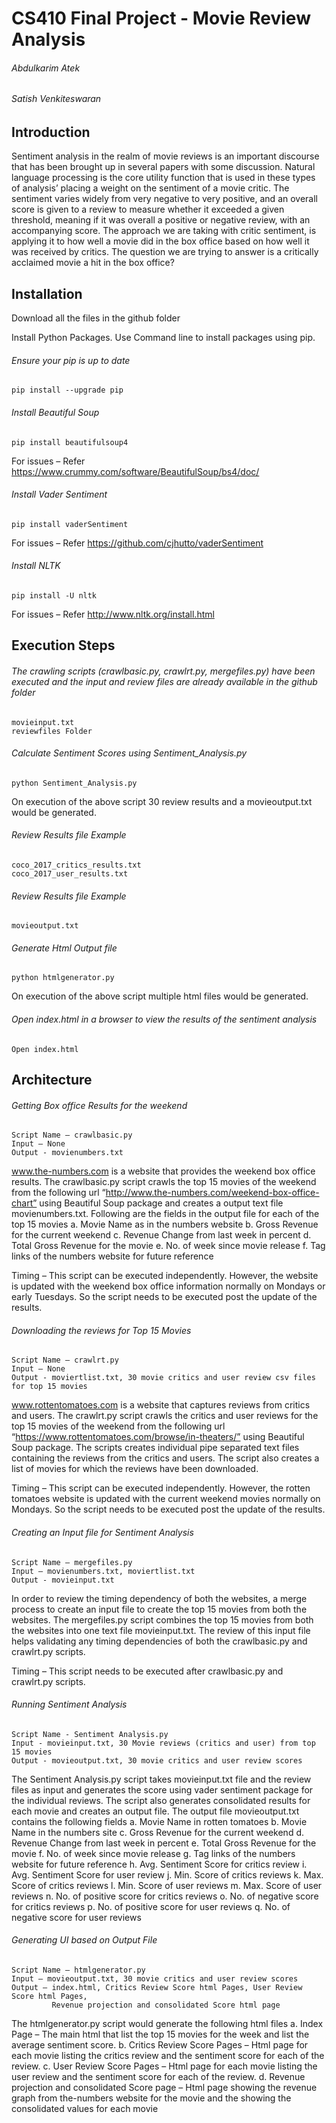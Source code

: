 # CS410 Final Project - Movie Review Analysis
######                        Abdulkarim Atek
######                        Satish Venkiteswaran

## Introduction
Sentiment analysis in the realm of movie reviews is an important discourse that has been brought up in several papers with some discussion. Natural language processing is the core utility function that is used in these types of analysis’ placing a weight on the sentiment of a movie critic. The sentiment varies widely from very negative to very positive, and an overall score is given to a review to measure whether it exceeded a given threshold, meaning if it was overall a positive or negative review, with an accompanying score. The approach we are taking with critic sentiment, is applying it to how well a movie did in the box office based on how well it was received by critics. The question we are trying to answer is a critically acclaimed movie a hit in the box office?

## Installation
Download all the files in the github folder

Install Python Packages. Use Command line to install packages using pip.


###### Ensure your pip is up to date
```
pip install --upgrade pip
``` 
###### Install Beautiful Soup
``` 
pip install beautifulsoup4
``` 
For issues – Refer https://www.crummy.com/software/BeautifulSoup/bs4/doc/

###### Install Vader Sentiment 
```
pip install vaderSentiment
```
For issues – Refer https://github.com/cjhutto/vaderSentiment

###### Install NLTK 
```
pip install -U nltk
```
For issues – Refer http://www.nltk.org/install.html 


## Execution Steps

###### The crawling scripts (crawlbasic.py, crawlrt.py, mergefiles.py) have been executed and the input and review files are already available in the github folder
```
movieinput.txt
reviewfiles Folder
```

###### Calculate Sentiment Scores using Sentiment_Analysis.py   
```
python Sentiment_Analysis.py
```

On execution of the above script 30 review results and a movieoutput.txt would be generated.

###### Review Results file Example
```
coco_2017_critics_results.txt
coco_2017_user_results.txt
```

###### Review Results file Example
```
movieoutput.txt
```

###### Generate Html Output file
```
python htmlgenerator.py
```

On execution of the above script multiple html files would be generated. 

###### Open index.html in a browser to view the results of the sentiment analysis
```
Open index.html
```

## Architecture

###### Getting Box office Results for the weekend

```
Script Name – crawlbasic.py
Input – None
Output - movienumbers.txt
```

www.the-numbers.com is a website that provides the weekend box office results. 
The crawlbasic.py script crawls the top 15 movies of the weekend from the following url “http://www.the-numbers.com/weekend-box-office-chart” using Beautiful Soup package and creates a output text file movienumbers.txt. Following are the fields in the output file for each of the top 15 movies
a.	Movie Name as in the numbers website
b.	Gross Revenue for the current weekend
c.	Revenue Change from last week in percent
d.	Total Gross Revenue for the movie
e.	No. of week since movie release
f.	Tag links of the numbers website for future reference

Timing – This script can be executed independently. However, the website is updated with the weekend box office information normally on Mondays or early Tuesdays. So the script needs to be executed post the update of the results.  


###### 	Downloading the reviews for Top 15 Movies

```
Script Name – crawlrt.py
Input – None
Output - moviertlist.txt, 30 movie critics and user review csv files for top 15 movies 
```

www.rottentomatoes.com is a website that captures reviews from critics and users. 
The crawlrt.py script crawls the critics and user reviews for the top 15 movies of the weekend from the following url “https://www.rottentomatoes.com/browse/in-theaters/” using Beautiful Soup package. The scripts creates individual pipe separated text files containing the reviews from the critics and users. The script also creates a list of movies for which the reviews have been downloaded. 

Timing – This script can be executed independently. However, the rotten tomatoes website is updated with the current weekend movies normally on Mondays. So the script needs to be executed post the update of the results.  


###### 	Creating an Input file for Sentiment Analysis
```
Script Name – mergefiles.py
Input – movienumbers.txt, moviertlist.txt
Output - movieinput.txt
```

In order to review the timing dependency of both the websites, a merge process to create an input file to create the top 15 movies from both the websites. 
The mergefiles.py script combines the top 15 movies from both the websites into one text file movieinput.txt. The review of this input file helps validating any timing dependencies of both the crawlbasic.py and crawlrt.py scripts. 

Timing – This script needs to be executed after crawlbasic.py and crawlrt.py scripts.


###### 	Running Sentiment Analysis
```
Script Name - Sentiment Analysis.py
Input - movieinput.txt, 30 Movie reviews (critics and user) from top 15 movies
Output - movieoutput.txt, 30 movie critics and user review scores
```

The Sentiment Analysis.py script takes movieinput.txt file and the review files as input and generates the score using vader sentiment package for the individual reviews. The script also generates consolidated results for each movie and creates an output file. The output file movieoutput.txt contains the following fields 
a.	Movie Name in rotten tomatoes
b.	Movie Name in the numbers site
c.	Gross Revenue for the current weekend
d.	Revenue Change from last week in percent
e.	Total Gross Revenue for the movie
f.	No. of week since movie release
g.	Tag links of the numbers website for future reference
h.	Avg. Sentiment Score for critics review
i.	Avg. Sentiment Score for user review
j.	Min. Score of critics reviews
k.	Max. Score of  critics reviews
l.	Min. Score of user reviews
m.	Max. Score of user reviews
n.	No. of positive score for critics reviews 
o.	No. of negative score for critics reviews 
p.	No. of positive score for user reviews 
q.	No. of negative score for user reviews


###### 	Generating UI based on Output File
```
Script Name – htmlgenerator.py
Input – movieoutput.txt, 30 movie critics and user review scores
Output – index.html, Critics Review Score html Pages, User Review Score html Pages, 
         Revenue projection and consolidated Score html page
```

The htmlgenerator.py script would generate the following html files
a.	Index Page – The main html that list the top 15 movies for the week and list the average sentiment score.
b.	Critics Review Score Pages – Html page for each movie listing the critics review and the sentiment score for each of the review. 
c.	User Review Score Pages – Html page for each movie listing the user review and the sentiment score for each of the review. 
d.	Revenue projection and consolidated Score page – Html page showing the revenue graph from the-numbers website for the movie and the showing the consolidated values for each movie


